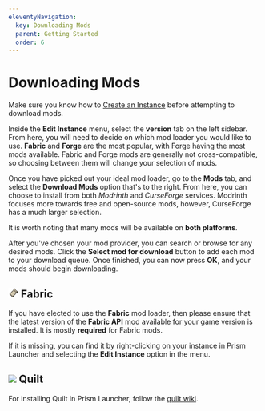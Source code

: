 ```yaml
---
eleventyNavigation:
  key: Downloading Mods
  parent: Getting Started
  order: 6
---
```

# Downloading Mods

Make sure you know how to [Create an Instance](../create-instance) before attempting to download mods.

Inside the **Edit Instance** menu, select the **version** tab on the left sidebar. From here, you will need to decide on which mod loader you would like to use. **Fabric** and **Forge** are the most popular, with Forge having the most mods available. Fabric and Forge mods are generally not cross-compatible, so choosing between them will change your selection of mods.

Once you have picked out your ideal mod loader, go to the **Mods** tab, and select the **Download Mods** option that's to the right. From here, you can choose to install from both *Modrinth* and *CurseForge* services. Modrinth focuses more towards free and open-source mods, however, CurseForge has a much larger selection.

It is worth noting that many mods will be available on **both platforms**.

After you've chosen your mod provider, you can search or browse for any desired mods. Click the **Select mod for download** button to add each mod to your download queue. Once finished, you can now press **OK**, and your mods should begin downloading.

## <img src="https://raw.githubusercontent.com/FabricMC/community/main/media/unascribed/png/fabric.png" height="20"> Fabric

If you have elected to use the **Fabric** mod loader, then please ensure that the latest version of the **Fabric API** mod available for your game version is installed. It is mostly **required** for Fabric mods.

If it is missing, you can find it by right-clicking on your instance in Prism Launcher and selecting the **Edit Instance** option in the menu.

## <img src="https://raw.githubusercontent.com/QuiltMC/art/master/brand/svg/quilt_logo_dark.svg" height="20"> Quilt

For installing Quilt in Prism Launcher, follow the [quilt wiki](https://quiltmc.org/install/prismlauncher/).
